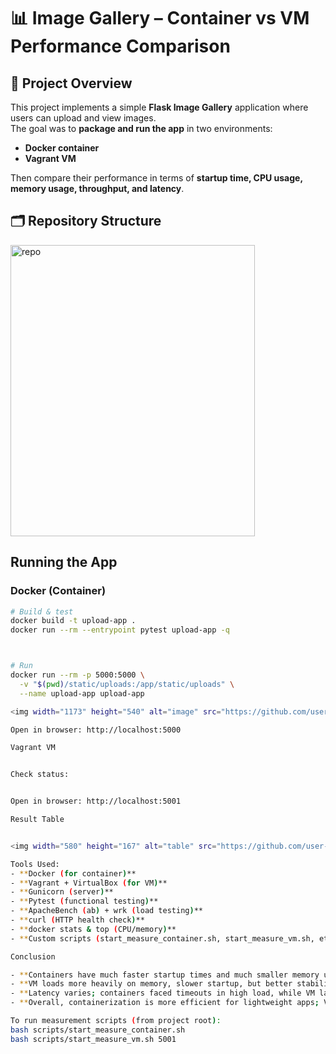 # 📊 Image Gallery – Container vs VM Performance Comparison

## 📌 Project Overview
This project implements a simple **Flask Image Gallery** application where users can upload and view images.  
The goal was to **package and run the app** in two environments:  
- **Docker container**  
- **Vagrant VM**  

Then compare their performance in terms of **startup time, CPU usage, memory usage, throughput, and latency**.


## 🗂️ Repository Structure
<img width="391" height="466" alt="repo" src="https://github.com/user-attachments/assets/d23b3e6e-cb84-44f4-9061-1cab49f491dd" />



## Running the App

### Docker (Container)
```bash
# Build & test
docker build -t upload-app .
docker run --rm --entrypoint pytest upload-app -q



# Run
docker run --rm -p 5000:5000 \
  -v "$(pwd)/static/uploads:/app/static/uploads" \
  --name upload-app upload-app

<img width="1173" height="540" alt="image" src="https://github.com/user-attachments/assets/cea68539-f72c-441e-8483-558f8aaffeab" />

Open in browser: http://localhost:5000

Vagrant VM


Check status:


Open in browser: http://localhost:5001

Result Table 


<img width="580" height="167" alt="table" src="https://github.com/user-attachments/assets/97b4af33-a2d4-4356-a347-8f679a58d6c8" />

Tools Used:
- **Docker (for container)**
- **Vagrant + VirtualBox (for VM)**
- **Gunicorn (server)**
- **Pytest (functional testing)**
- **ApacheBench (ab) + wrk (load testing)**
- **curl (HTTP health check)**
- **docker stats & top (CPU/memory)**
- **Custom scripts (start_measure_container.sh, start_measure_vm.sh, etc.)**

Conclusion

- **Containers have much faster startup times and much smaller memory usage.**
- **VM loads more heavily on memory, slower startup, but better stability of throughput under sustained load.**
- **Latency varies; containers faced timeouts in high load, while VM latency was more predictable.**
- **Overall, containerization is more efficient for lightweight apps; VMs work when you need a more isolated environment and sustain load, but with higher overhead.**

To run measurement scripts (from project root):
bash scripts/start_measure_container.sh
bash scripts/start_measure_vm.sh 5001

